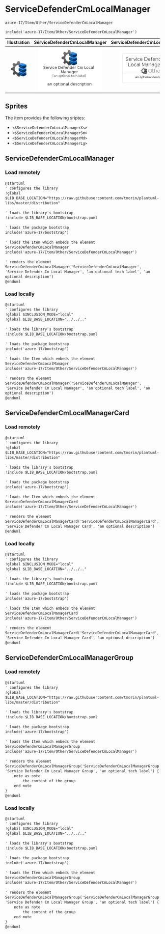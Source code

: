 # ServiceDefenderCmLocalManager


```text
azure-17/Item/Other/ServiceDefenderCmLocalManager
```

```text
include('azure-17/Item/Other/ServiceDefenderCmLocalManager')
```



| Illustration | ServiceDefenderCmLocalManager | ServiceDefenderCmLocalManagerCard | ServiceDefenderCmLocalManagerGroup |
| :---: | :---: | :---: | :---: |
| ![illustration for Illustration](../../../azure-17/Item/Other/ServiceDefenderCmLocalManager.png) | ![illustration for ServiceDefenderCmLocalManager](../../../azure-17/Item/Other/ServiceDefenderCmLocalManager.Local.png) | ![illustration for ServiceDefenderCmLocalManagerCard](../../../azure-17/Item/Other/ServiceDefenderCmLocalManagerCard.Local.png) | ![illustration for ServiceDefenderCmLocalManagerGroup](../../../azure-17/Item/Other/ServiceDefenderCmLocalManagerGroup.Local.png) |



## Sprites
The item provides the following sriptes:

- `<$ServiceDefenderCmLocalManagerXs>`
- `<$ServiceDefenderCmLocalManagerSm>`
- `<$ServiceDefenderCmLocalManagerMd>`
- `<$ServiceDefenderCmLocalManagerLg>`





## ServiceDefenderCmLocalManager

### Load remotely
```plantuml
@startuml
' configures the library
!global $LIB_BASE_LOCATION="https://raw.githubusercontent.com/tmorin/plantuml-libs/master/distribution"

' loads the library's bootstrap
!include $LIB_BASE_LOCATION/bootstrap.puml

' loads the package bootstrap
include('azure-17/bootstrap')

' loads the Item which embeds the element ServiceDefenderCmLocalManager
include('azure-17/Item/Other/ServiceDefenderCmLocalManager')

' renders the element
ServiceDefenderCmLocalManager('ServiceDefenderCmLocalManager', 'Service Defender Cm Local Manager', 'an optional tech label', 'an optional description')
@enduml
```

### Load locally
```plantuml
@startuml
' configures the library
!global $INCLUSION_MODE="local"
!global $LIB_BASE_LOCATION="../../.."

' loads the library's bootstrap
!include $LIB_BASE_LOCATION/bootstrap.puml

' loads the package bootstrap
include('azure-17/bootstrap')

' loads the Item which embeds the element ServiceDefenderCmLocalManager
include('azure-17/Item/Other/ServiceDefenderCmLocalManager')

' renders the element
ServiceDefenderCmLocalManager('ServiceDefenderCmLocalManager', 'Service Defender Cm Local Manager', 'an optional tech label', 'an optional description')
@enduml
```

## ServiceDefenderCmLocalManagerCard

### Load remotely
```plantuml
@startuml
' configures the library
!global $LIB_BASE_LOCATION="https://raw.githubusercontent.com/tmorin/plantuml-libs/master/distribution"

' loads the library's bootstrap
!include $LIB_BASE_LOCATION/bootstrap.puml

' loads the package bootstrap
include('azure-17/bootstrap')

' loads the Item which embeds the element ServiceDefenderCmLocalManagerCard
include('azure-17/Item/Other/ServiceDefenderCmLocalManager')

' renders the element
ServiceDefenderCmLocalManagerCard('ServiceDefenderCmLocalManagerCard', 'Service Defender Cm Local Manager Card', 'an optional description')
@enduml
```

### Load locally
```plantuml
@startuml
' configures the library
!global $INCLUSION_MODE="local"
!global $LIB_BASE_LOCATION="../../.."

' loads the library's bootstrap
!include $LIB_BASE_LOCATION/bootstrap.puml

' loads the package bootstrap
include('azure-17/bootstrap')

' loads the Item which embeds the element ServiceDefenderCmLocalManagerCard
include('azure-17/Item/Other/ServiceDefenderCmLocalManager')

' renders the element
ServiceDefenderCmLocalManagerCard('ServiceDefenderCmLocalManagerCard', 'Service Defender Cm Local Manager Card', 'an optional description')
@enduml
```

## ServiceDefenderCmLocalManagerGroup

### Load remotely
```plantuml
@startuml
' configures the library
!global $LIB_BASE_LOCATION="https://raw.githubusercontent.com/tmorin/plantuml-libs/master/distribution"

' loads the library's bootstrap
!include $LIB_BASE_LOCATION/bootstrap.puml

' loads the package bootstrap
include('azure-17/bootstrap')

' loads the Item which embeds the element ServiceDefenderCmLocalManagerGroup
include('azure-17/Item/Other/ServiceDefenderCmLocalManager')

' renders the element
ServiceDefenderCmLocalManagerGroup('ServiceDefenderCmLocalManagerGroup', 'Service Defender Cm Local Manager Group', 'an optional tech label') {
    note as note
        the content of the group
    end note
}
@enduml
```

### Load locally
```plantuml
@startuml
' configures the library
!global $INCLUSION_MODE="local"
!global $LIB_BASE_LOCATION="../../.."

' loads the library's bootstrap
!include $LIB_BASE_LOCATION/bootstrap.puml

' loads the package bootstrap
include('azure-17/bootstrap')

' loads the Item which embeds the element ServiceDefenderCmLocalManagerGroup
include('azure-17/Item/Other/ServiceDefenderCmLocalManager')

' renders the element
ServiceDefenderCmLocalManagerGroup('ServiceDefenderCmLocalManagerGroup', 'Service Defender Cm Local Manager Group', 'an optional tech label') {
    note as note
        the content of the group
    end note
}
@enduml
```


